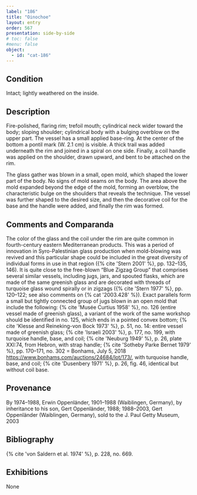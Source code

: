 ```yaml
---
label: "186"
title: "Oinochoe"
layout: entry
order: 567
presentation: side-by-side
# toc: false
#menu: false 
object:
  - id: "cat-186"
---
```


## Condition

Intact; lightly weathered on the inside.

## Description

Fire-polished, flaring rim; trefoil mouth; cylindrical neck wider toward the body; sloping shoulder; cylindrical body with a bulging overblow on the upper part. The vessel has a small applied base-ring. At the center of the bottom a pontil mark (W. 2.1 cm) is visible. A thick trail was added underneath the rim and joined in a spiral on one side. Finally, a coil handle was applied on the shoulder, drawn upward, and bent to be attached on the rim.

The glass gather was blown in a small, open mold, which shaped the lower part of the body. No signs of mold seams on the body. The area above the mold expanded beyond the edge of the mold, forming an overblow, the characteristic bulge on the shoulders that reveals the technique. The vessel was further shaped to the desired size, and then the decorative coil for the base and the handle were added, and finally the rim was formed.

## Comments and Comparanda

The color of the glass and the coil under the rim are quite common in fourth-century eastern Mediterranean products. This was a period of innovation in Syro-Palestinian glass production when mold-blowing was revived and this particular shape could be included in the great diversity of individual forms in use in that region ({% cite 'Stern 2001' %}, pp. 132–135, 146). It is quite close to the free-blown “Blue Zigzag Group” that comprises several similar vessels, including jugs, jars, and spouted flasks, which are made of the same greenish glass and are decorated with threads of turquoise glass wound spirally or in zigzags ({% cite 'Stern 1977' %}, pp. 120–122; see also comments on {% cat '2003.428' %}). Exact parallels form a small but tightly connected group of jugs blown in an open mold that include the following: {% cite 'Musée Curtius 1958' %}, no. 126 (entire vessel made of greenish glass), a variant of the work of the same workshop should be identified in no. 125, which ends in a pointed convex bottom; {% cite 'Klesse and Reineking-von Bock 1973' %}, p. 51, no. 14: entire vessel made of greenish glass; {% cite 'Israeli 2003' %}, p. 177, no. 199, with turquoise handle, base, and coil; {% cite 'Neuburg 1949' %}, p. 26, plate XXI:74, from Hebron, with strap handle; {% cite 'Sotheby Parke Bernet 1979' %}, pp. 170–171, no. 302 = Bonhams, July 5, 2018 <https://www.bonhams.com/auctions/24684/lot/173/>, with turquoise handle, base, and coil; {% cite 'Dusenbery 1971' %}, p. 26, fig. 46, identical but without coil base.

## Provenance

By 1974–1988, Erwin Oppenländer, 1901–1988 (Waiblingen, Germany), by inheritance to his son, Gert Oppenländer, 1988; 1988–2003, Gert Oppenländer (Waiblingen, Germany), sold to the J. Paul Getty Museum, 2003

## Bibliography

{% cite 'von Saldern et al. 1974' %}, p. 228, no. 669.

## Exhibitions

None